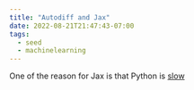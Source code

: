 ```yaml
---
title: "Autodiff and Jax"
date: 2022-08-21T21:47:43-07:00
tags:
  - seed
  - machinelearning
---
```


One of the reason for Jax is that Python is [slow](cache/make-python-faster.md)
